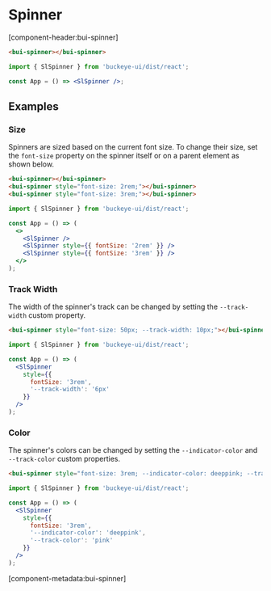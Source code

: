 # Spinner

[component-header:bui-spinner]

```html preview
<bui-spinner></bui-spinner>
```

```jsx react
import { SlSpinner } from 'buckeye-ui/dist/react';

const App = () => <SlSpinner />;
```

## Examples

### Size

Spinners are sized based on the current font size. To change their size, set the `font-size` property on the spinner itself or on a parent element as shown below.

```html preview
<bui-spinner></bui-spinner>
<bui-spinner style="font-size: 2rem;"></bui-spinner>
<bui-spinner style="font-size: 3rem;"></bui-spinner>
```

```jsx react
import { SlSpinner } from 'buckeye-ui/dist/react';

const App = () => (
  <>
    <SlSpinner />
    <SlSpinner style={{ fontSize: '2rem' }} />
    <SlSpinner style={{ fontSize: '3rem' }} />
  </>
);
```

### Track Width

The width of the spinner's track can be changed by setting the `--track-width` custom property.

```html preview
<bui-spinner style="font-size: 50px; --track-width: 10px;"></bui-spinner>
```

```jsx react
import { SlSpinner } from 'buckeye-ui/dist/react';

const App = () => (
  <SlSpinner
    style={{
      fontSize: '3rem',
      '--track-width': '6px'
    }}
  />
);
```

### Color

The spinner's colors can be changed by setting the `--indicator-color` and `--track-color` custom properties.

```html preview
<bui-spinner style="font-size: 3rem; --indicator-color: deeppink; --track-color: pink;"></bui-spinner>
```

```jsx react
import { SlSpinner } from 'buckeye-ui/dist/react';

const App = () => (
  <SlSpinner
    style={{
      fontSize: '3rem',
      '--indicator-color': 'deeppink',
      '--track-color': 'pink'
    }}
  />
);
```

[component-metadata:bui-spinner]
